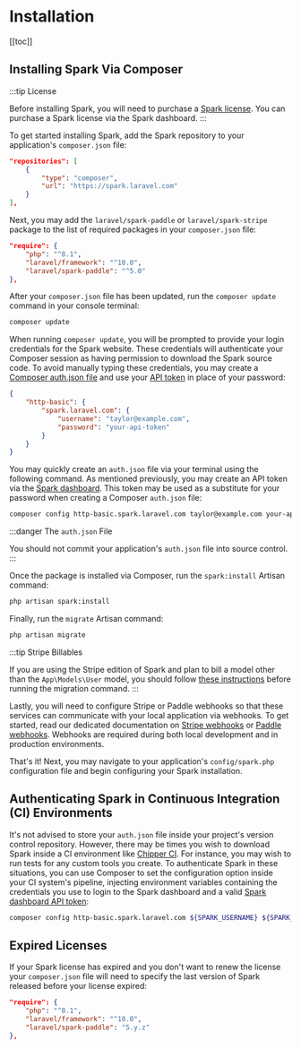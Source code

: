 # Installation

[[toc]]

## Installing Spark Via Composer

:::tip License

Before installing Spark, you will need to purchase a [Spark license](https://spark.laravel.com/licenses). You can purchase a Spark license via the Spark dashboard.
:::

To get started installing Spark, add the Spark repository to your application's `composer.json` file:

```json
"repositories": [
    {
        "type": "composer",
        "url": "https://spark.laravel.com"
    }
],
```

Next, you may add the `laravel/spark-paddle` or `laravel/spark-stripe` package to the list of required packages in your `composer.json` file:

```json
"require": {
    "php": "^8.1",
    "laravel/framework": "^10.0",
    "laravel/spark-paddle": "^5.0"
},
```

After your `composer.json` file has been updated, run the `composer update` command in your console terminal:

```bash
composer update
```

When running `composer update`, you will be prompted to provide your login credentials for the Spark website. These credentials will authenticate your Composer session as having permission to download the Spark source code. To avoid manually typing these credentials, you may create a [Composer auth.json file](https://getcomposer.org/doc/articles/http-basic-authentication.md) and use your [API token](https://spark.laravel.com/user/api-tokens) in place of your password:

```json
{
    "http-basic": {
        "spark.laravel.com": {
            "username": "taylor@example.com",
            "password": "your-api-token"
        }
    }
}
```

You may quickly create an `auth.json` file via your terminal using the following command. As mentioned previously, you may create an API token via the [Spark dashboard](https://spark.laravel.com/user/api-tokens). This token may be used as a substitute for your password when creating a Composer `auth.json` file:

```bash
composer config http-basic.spark.laravel.com taylor@example.com your-api-token
```

:::danger The `auth.json` File

You should not commit your application's `auth.json` file into source control.
:::

Once the package is installed via Composer, run the `spark:install` Artisan command:

```bash
php artisan spark:install
```

Finally, run the `migrate` Artisan command:

```bash
php artisan migrate
```

:::tip Stripe Billables

If you are using the Stripe edition of Spark and plan to bill a model other than the `App\Models\User` model, you should follow [these instructions](./spark-stripe/customization.md#migrations) before running the migration command.
:::

Lastly, you will need to configure Stripe or Paddle webhooks so that these services can communicate with your local application via webhooks. To get started, read our dedicated documentation on [Stripe webhooks](./spark-stripe/configuration.md#stripe-webhooks) or [Paddle webhooks](./spark-paddle/configuration.md#paddle-webhooks). Webhooks are required during both local development and in production environments.

That's it! Next, you may navigate to your application's `config/spark.php` configuration file and begin configuring your Spark installation.

## Authenticating Spark in Continuous Integration (CI) Environments

It's not advised to store your `auth.json` file inside your project's version control repository. However, there may be times you wish to download Spark inside a CI environment like [Chipper CI](https://chipperci.com/). For instance, you may wish to run tests for any custom tools you create. To authenticate Spark in these situations, you can use Composer to set the configuration option inside your CI system's pipeline, injecting environment variables containing the credentials you use to login to the Spark dashboard and a valid [Spark dashboard API token](https://spark.laravel.com/users/api-tokens):

```sh
composer config http-basic.spark.laravel.com ${SPARK_USERNAME} ${SPARK_API_TOKEN}
```

## Expired Licenses

If your Spark license has expired and you don't want to renew the license your `composer.json` file will need to specify the last version of Spark released before your license expired:

```json
"require": {
    "php": "^8.1",
    "laravel/framework": "^10.0",
    "laravel/spark-paddle": "5.y.z"
},
```
